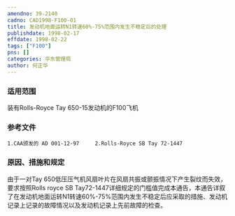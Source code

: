 ```yaml
---
amendno: 39-2140  
cadno: CAD1998-F100-01  
title: 发动机地面运转N1转速60%-75%范围内发生不稳定后的处理  
publishdate: 1998-02-17  
effdate: 1998-02-22  
tags: ["F100"]  
pns: []  
categories: 华东管理局  
author: 何正华  
---
```

  
### 适用范围  
装有Rolls-Royce Tay 650-15发动机的F100飞机  
  
<!--more-->  
### 参考文件  
    1.CAA颁发的 AD 001-12-97     2.Rolls-Royce SB Tay 72-1447  
  
### 原因、措施和规定  
由于一对Tay 650低压压气机风扇叶片在风扇共振或颤振情况下产生裂纹而失效，要求按照Rolls royce SB Tay72-1447详细规定的门槛值完成本通告，本通告详叙了在发动机地面运转N1转速60%-75%范围内发生不稳定后应采取的措施、发动机记录上记录的故障情况以及发动机记录上先前故障的检查。  
